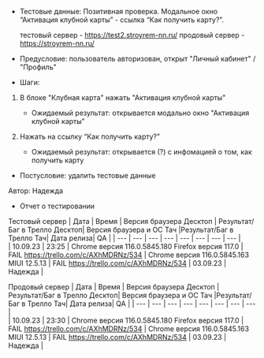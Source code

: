 * Тестовые данные: Позитивная проверка. Модальное окно “Активация клубной карты” - ссылка “Как получить карту?”.

	тестовый сервер - https://test2.stroyrem-nn.ru/   продовый сервер - https://stroyrem-nn.ru/

* Предусловие: пользователь авторизован, открыт "Личный кабинет" / "Профиль"

* Шаги:
1.	В блоке "Клубная карта" нажать "Активация клубной карты"
	* Ожидаемый результат: открывается модально окно "Активация клубной карты"
	
2.	Нажать на ссылку “Как получить карту?”
	* Ожидаемый результат: открывается (?) с инфомацией о том, как получить карту
 
* Постусловие: удалить тестовые данные

Автор: Надежда

* Отчет о тестировании
  
Тестовый сервер
| Дата | Время | Версия браузера Десктоп | Результат/Баг в Трелло Десктоп|  Версия браузера и ОС Тач |Результат/Баг в Трелло Тач| Дата релиза| QA  |
| --- | --- | --- | --- |  --- | --- | --- | --- |   
| 10.09.23 | 23:25 | Chrome версия 116.0.5845.180 Firefox версия 117.0 | FAIL https://trello.com/c/AXhMDRNz/534  | Chrome версия 116.0.5845.163 MIUI 12.5.13 | FAIL https://trello.com/c/AXhMDRNz/534 | 03.09.23 | Надежда |  

Продовый сервер
| Дата | Время | Версия браузера Десктоп | Результат/Баг в Трелло Десктоп|  Версия браузера и ОС Тач |Результат/Баг в Трелло Тач| Дата релиза| QA |
| --- | --- | --- | --- |  --- | --- | --- | --- |   
| 10.09.23 | 23:30 | Chrome версия 116.0.5845.180 Firefox версия 117.0 | FAIL https://trello.com/c/AXhMDRNz/534 | Chrome версия 116.0.5845.163 MIUI 12.5.13 | FAIL https://trello.com/c/AXhMDRNz/534 | 03.09.23 | Надежда |
 